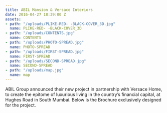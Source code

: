 ```yaml
---
title: ABIL Mansion & Versace Interiors
date: 2016-04-27 18:39:00 Z
assets:
- path: "/uploads/PLIKE-RED- -BLACK-COVER_3D.jpg"
  name: PLIKE-RED- -BLACK-COVER_3D
- path: "/uploads/CONTENTS.jpg"
  name: CONTENTS
- path: "/uploads/PHOTO-SPREAD.jpg"
  name: PHOTO-SPREAD
- path: "/uploads/FIRST-SPREAD.jpg"
  name: FIRST-SPREAD
- path: "/uploads/SECOND-SPREAD.jpg"
  name: SECOND-SPREAD
- path: "/uploads/map.jpg"
  name: map
---
```


ABIL Group announced their new project in partnership with Versace Home, to create the epitome of luxurious living in the country’s financial capital, at Hughes Road in South Mumbai. Below is the Brochure exclusively designed for the project.
